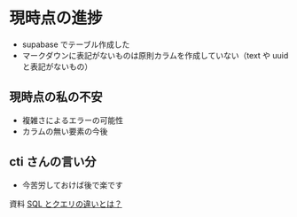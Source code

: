 # 現時点の進捗

- supabase でテーブル作成した
- マークダウンに表記がないものは原則カラムを作成していない（text や uuid と表記がないもの）

## 現時点の私の不安

- 複雑さによるエラーの可能性
- カラムの無い要素の今後

## cti さんの言い分

- 今苦労しておけば後で楽です

資料
[SQL とクエリの違いとは？](https://www.sejuku.net/blog/104556)
